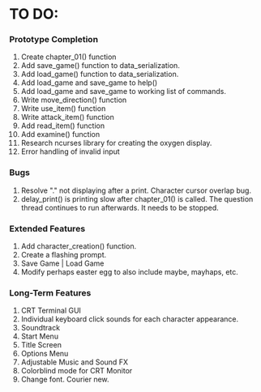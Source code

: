 # TO DO:

### Prototype Completion
1. Create chapter_01() function
2. Add save_game() function to data_serialization.
3. Add load_game() function to data_serialization.
4. Add load_game and save_game to help()
5. Add load_game and save_game to working list of commands.
6. Write move_direction() function
7. Write use_item() function
8. Write attack_item() function
9. Add read_item() function
10. Add examine() function
12. Research ncurses library for creating the oxygen display.
13. Error handling of invalid input

### Bugs
1. Resolve "." not displaying after a print. Character cursor overlap bug.
2. delay_print() is printing slow after chapter_01() is called. The question thread continues to run afterwards. It needs to be stopped.


### Extended Features
1. Add character_creation() function.
2. Create a flashing prompt.
3. Save Game | Load Game
4. Modify perhaps easter egg to also include maybe, mayhaps, etc.

### Long-Term Features
1. CRT Terminal GUI
2. Individual keyboard click sounds for each character appearance.
3. Soundtrack
4. Start Menu
5. Title Screen
6. Options Menu
7. Adjustable Music and Sound FX
8. Colorblind mode for CRT Monitor
9. Change font. Courier new.